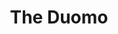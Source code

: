 ---
layout: architecture
title: The Duomo
category: 
building: duomo
image: duomo-thumbnail.png
blurb: The Duomo...	
thumbnail: duomo-thumbnail.png
status: live
image-model: duomo-models.png
front_page: live
model_link: https://3d.wlu.edu/v21/pages/Duomo/Duomo.html
model_thumbnail: /assets/images/thumbnail/duomo-model.png
model_info: 
---